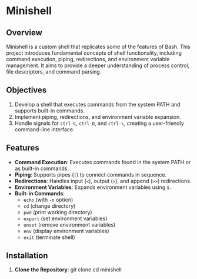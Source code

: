 # Minishell

## Overview
Minishell is a custom shell that replicates some of the features of Bash. This project introduces fundamental concepts of shell functionality, including command execution, piping, redirections, and environment variable management. It aims to provide a deeper understanding of process control, file descriptors, and command parsing.

## Objectives
1. Develop a shell that executes commands from the system PATH and supports built-in commands.
2. Implement piping, redirections, and environment variable expansion.
3. Handle signals for `ctrl-C`, `ctrl-D`, and `ctrl-\`, creating a user-friendly command-line interface.

## Features

- **Command Execution**: Executes commands found in the system PATH or as built-in commands.
- **Piping**: Supports pipes (`|`) to connect commands in sequence.
- **Redirections**: Handles input (`<`), output (`>`), and append (`>>`) redirections.
- **Environment Variables**: Expands environment variables using `$`.
- **Built-in Commands**:
  - `echo` (with `-n` option)
  - `cd` (change directory)
  - `pwd` (print working directory)
  - `export` (set environment variables)
  - `unset` (remove environment variables)
  - `env` (display environment variables)
  - `exit` (terminate shell)


## Installation

1. **Clone the Repository**:
   git clone <repository-url>
   cd minishell
